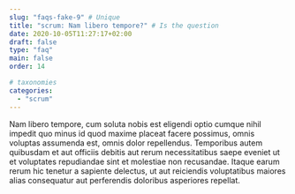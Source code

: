 ```yaml
---
slug: "faqs-fake-9" # Unique
title: "scrum: Nam libero tempore?" # Is the question
date: 2020-10-05T11:27:17+02:00
draft: false
type: "faq"
main: false
order: 14

# taxonomies
categories:
  - "scrum"
---
```


Nam libero tempore, cum soluta nobis est eligendi optio cumque nihil impedit quo minus id quod maxime placeat facere possimus, omnis voluptas assumenda est, omnis dolor repellendus. Temporibus autem quibusdam et aut officiis debitis aut rerum necessitatibus saepe eveniet ut et voluptates repudiandae sint et molestiae non recusandae. Itaque earum rerum hic tenetur a sapiente delectus, ut aut reiciendis voluptatibus maiores alias consequatur aut perferendis doloribus asperiores repellat.